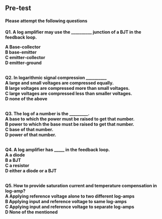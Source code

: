 ## <b> Pre-test
#### Please attempt the following questions

Q1. A log amplifier may use the __________ junction of a BJT in the feedback loop.<br>

A   Base-collector<br>
<b>B   base-emitter<br></b>
C   emitter-collector<br>
D   emitter-ground<br><br>

Q2. In logarithmic signal compression __________<br>
A   large and small voltages are compressed equally.<br>
<b>B   large voltages are compressed more than small voltages.<br></b>
C   large voltages are compressed less than smaller voltages.<br>
D   none of the above<br><br>

Q3. The log of a number is the _________.<br>
A   base to which the power must be raised to get that number.<br>
<b>B   power to which the base must be raised to get that number.<br></b>
C   base of that number.<br>
D   power of that number.<br><br>

Q4. A log amplifier has _____ in the feedback loop.<br>
A   a diode<br>
B   a BJT<br>
C   a resistor<br>
<b>D   either a diode or a BJT</b><br><br>

Q5. How to provide saturation current and temperature compensation in log-amp?<br>
A   Applying reference voltage alone to two different log-amps<br>
B   Applying input and reference voltage to same log-amps<br>
<b>C   Applying input and reference voltage to separate log-amps</b><br>
D   None of the mentioned<br>



